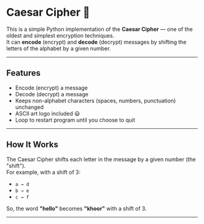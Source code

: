 
# Caesar Cipher 🔐

This is a simple Python implementation of the **Caesar Cipher** — one of the oldest and simplest encryption techniques.  
It can **encode** (encrypt) and **decode** (decrypt) messages by shifting the letters of the alphabet by a given number.

---

## Features
- Encode (encrypt) a message
- Decode (decrypt) a message
- Keeps non-alphabet characters (spaces, numbers, punctuation) unchanged
- ASCII art logo included 😃
- Loop to restart program until you choose to quit

---

## How It Works
The Caesar Cipher shifts each letter in the message by a given number (the "shift").  
For example, with a shift of 3:  
- `a → d`  
- `b → e`  
- `c → f`  

So, the word **"hello"** becomes **"khoor"** with a shift of 3.

---



